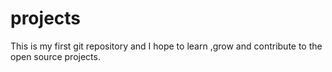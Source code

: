 # projects
This is my first git repository and I hope to learn ,grow and contribute to the open source projects.
